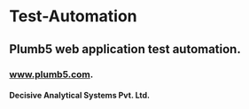 # Test-Automation
## Plumb5 web application test automation. 
### www.plumb5.com. 
#### Decisive Analytical Systems Pvt. Ltd.
